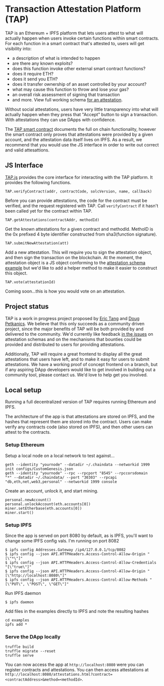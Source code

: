 # Transaction Attestation Platform (TAP)

TAP is an Ethereum + IPFS platform that lets users attest to what will
actually happen when users invoke certain functions within smart
contracts. For each function in a smart contract that's attested to,
users will get visibility into:

* a description of what is intended to happen
* are there any known exploits?
* does this function invoke other external smart contract functions?
* does it require ETH?
* does it send you ETH?
* does it transfer ownership of an asset controlled by your account?
* what may cause this function to throw and lose your gas?
* an overall risk assessment of signing that transaction
* and more. View full working schema
[for an attestation](https://github.com/dob/tap/blob/master/examples/attestation.json).

Without social attestations, users have very little transparency into
what will actually happen when they press that "Accept" button to sign
a transaction. With attestations they can use DApps with confidence.

The
[TAP smart contract](https://github.com/dob/tap/blob/master/contracts/TAP.sol)
documents the full on chain functionality, however the smart contract
only proves that attestations were provided by a given account, and
the attestation data itself lives on IPFS. As a result, we recommend
that you would use the JS interface in order to write out correct and
valid attesattions.

## JS Interface

[TAP.js](https://github.com/dob/tap/tree/master/app/javascripts)
provides the core interface for interacting with the TAP platform. It
provides the following functions.

`TAP.verifyContract(addr, contractCode, solcVersion, name, callback)`

Before you can provide attestations, the code for the contract must be
verified, and the request registered with TAP. Call `verifyContract`
if it hasn't been called yet for the contract within TAP.

`TAP.getAttestations(contractAddr, methodId)`

Get the known attestations for a given contract and methodId. MethoID
is the 0x prefixed 4 byte identifier constructed from sha3(function
signature).

`TAP.submitNewAttestation(att)`

Add a new attestation. This will require you to sign the attestation
object, and then sign the transaction on the blockchain. At the
moment, the attestation object is a JS object conforming to the
[attestation schema example](https://github.com/dob/tap/blob/master/examples/attestation.json)
but we'd like to add a helper method to make it easier to construct
this object.

`TAP.vote(attestationId)`

Coming soon...this is how you would vote on an attestation.

## Project status

TAP is a work in progress project proposed by
[Eric Tang](http://twitter.com/ericxtang) and
[Doug Petkanics](http://twitter.com/petkanics). We believe that this
only succeeds as a community driven project, since the major benefits
of TAP will be both provided by and delivered to the community. We'd
currently like feedback
[in the issues](https://github.com/dob/tap/issues) on attestation
schemas and on the mechanisms that bounties could be provided and
distributed to users for providing attestations.

Additionally, TAP will require a great frontend to display all the
great attestations that users have left, and to make it easy for users
to submit attestations. We have a working proof of concept frontend on
a branch, but if any aspiring DApp developers would like to get
involved in building out a community tool, please contact us. We'd
love to help get you involved.

## Local setup

Running a full decentralized version of TAP requires running Ethereum
and IPFS.

The architecture of the app is that attestations are stored on IPFS,
and the hashes that represent them are stored into the contract. Users
can make verify any contracts code (also stored on IPFS), and then
other users can attest to the contracts.

### Setup Ethereum

Setup a local node on a local network to test against...

    geth --identity "yournode" --datadir ~/.chaindata --networkid 1999 init configs/CustomGenesis.json
    geth --identity "yournode" --rpc --rpcport "8545" --rpccorsdomain
    "*" --datadir ~/.chaindata/ --port "30303" --rpcapi
    "db,eth,net,web3,personal" --networkid 1999 console

Create an account, unlock it, and start mining.

    personal.newAccount()
    personal.unlockAccount(eth.accounts[0])
    miner.setEtherbase(eth.accounts[0])
    miner.start()

### Setup IPFS

Since the app is served on port 8080 by default, as is IPFS, you'll
want to change some IPFS config vals. I'm running on port 8082

    $ ipfs config Addresses.Gateway /ip4/127.0.0.1/tcp/8082
    $ ipfs config --json API.HTTPHeaders.Access-Control-Allow-Origin "[\"*\"]"
    $ ipfs config --json API.HTTPHeaders.Access-Control-Allow-Credentials "[\"true\"]"
    $ ipfs config --json API.HTTPHeaders.Access-Control-Allow-Origin "[\"http://localhost:8080\"]"
    $ ipfs config --json API.HTTPHeaders.Access-Control-Allow-Methods "[\"PUT\", \"POST\", \"GET\"]"

Run IPFS daemon

    $ ipfs daemon

Add files in the examples directly to IPFS and note the resulting
hashes

    cd examples
    ipfs add *


### Serve the DApp locally

    truffle build
    truffle migrate --reset
    truffle serve

You can now access the app at `http://localhost:8080` were you can
register contracts and attestations. You can then access attestations
at `http://localhost:8080/attestations.html?contract=<contractAddress>&method=<methodId>`.


